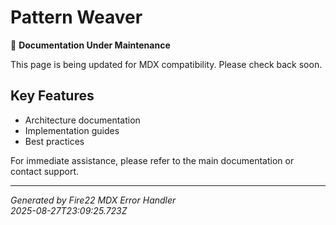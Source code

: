 # Pattern Weaver

🔧 **Documentation Under Maintenance**

This page is being updated for MDX compatibility. Please check back soon.

## Key Features

- Architecture documentation
- Implementation guides  
- Best practices

For immediate assistance, please refer to the main documentation or contact support.

---

*Generated by Fire22 MDX Error Handler*  
*2025-08-27T23:09:25.723Z*
